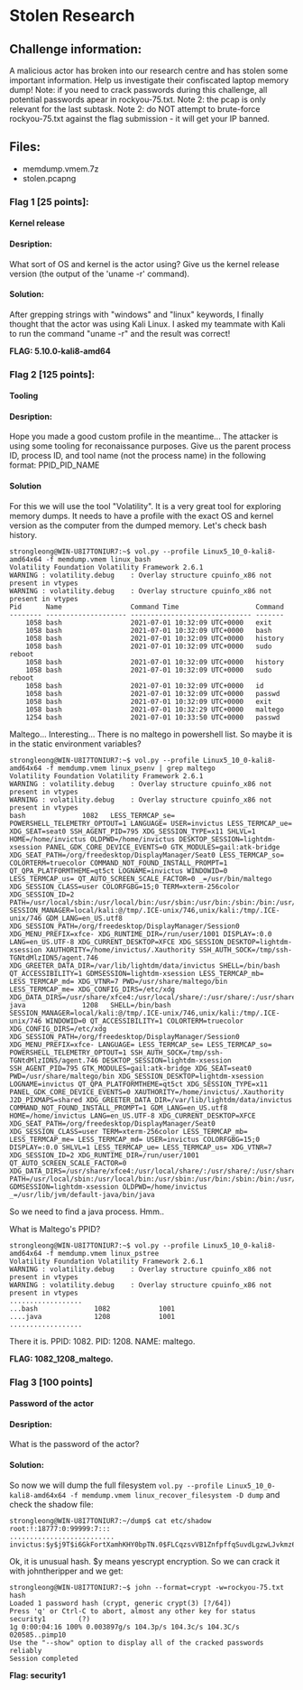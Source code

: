 # Stolen Research

## Challenge information:
  A malicious actor has broken into our research centre and has stolen some important information. 
  Help us investigate their confiscated laptop memory dump! 
  Note: if you need to crack passwords during this challenge, all potential passwords apear in rockyou-75.txt. 
  Note 2: the pcap is only relevant for the last subtask. 
  Note 2: do NOT attempt to brute-force rockyou-75.txt against the flag submission - it will get your IP banned.

## Files:    
  - memdump.vmem.7z
  - stolen.pcapng 

### Flag 1 [25 points]:
####   Kernel release

####   Desription:
  What sort of OS and kernel is the actor using? Give us the kernel release version (the output of the 'uname -r' command).

####   Solution:
  After grepping strings with "windows" and "linux" keywords, I finally thought that the actor was using Kali Linux. I asked my teammate with Kali to run the command "uname -r" and the result was correct!
  
  **FLAG: 5.10.0-kali8-amd64**

### Flag 2 [125 points]:
####   Tooling

####   Desription:
  Hope you made a good custom profile in the meantime... 
  The attacker is using some tooling for reconaissance purposes. 
  Give us the parent process ID, process ID, and tool name (not the process name) in the following format: PPID_PID_NAME

#### Solution

  For this we will use the tool "Volatility". It is a very great tool for exploring memory dumps. It needs to have a profile with the exact OS and kernel version as the computer from the dumped memory.
  Let's check bash history.

```        
strongleong@WIN-U8I7TONIUR7:~$ vol.py --profile Linux5_10_0-kali8-amd64x64 -f memdump.vmem linux_bash
Volatility Foundation Volatility Framework 2.6.1
WARNING : volatility.debug    : Overlay structure cpuinfo_x86 not present in vtypes
WARNING : volatility.debug    : Overlay structure cpuinfo_x86 not present in vtypes
Pid      Name                 Command Time                   Command
-------- -------------------- ------------------------------ -------
    1058 bash                 2021-07-01 10:32:09 UTC+0000   exit
    1058 bash                 2021-07-01 10:32:09 UTC+0000   bash
    1058 bash                 2021-07-01 10:32:09 UTC+0000   history
    1058 bash                 2021-07-01 10:32:09 UTC+0000   sudo reboot
    1058 bash                 2021-07-01 10:32:09 UTC+0000   history
    1058 bash                 2021-07-01 10:32:09 UTC+0000   sudo reboot
    1058 bash                 2021-07-01 10:32:09 UTC+0000   id
    1058 bash                 2021-07-01 10:32:09 UTC+0000   passwd
    1058 bash                 2021-07-01 10:32:09 UTC+0000   exit
    1058 bash                 2021-07-01 10:32:29 UTC+0000   maltego
    1254 bash                 2021-07-01 10:33:50 UTC+0000   passwd
```        

  Maltego... Interesting...
  There is no maltego in powershell list. So maybe it is in the static environment variables?

```        
strongleong@WIN-U8I7TONIUR7:~$ vol.py --profile Linux5_10_0-kali8-amd64x64 -f memdump.vmem linux_psenv | grep maltego
Volatility Foundation Volatility Framework 2.6.1
WARNING : volatility.debug    : Overlay structure cpuinfo_x86 not present in vtypes
WARNING : volatility.debug    : Overlay structure cpuinfo_x86 not present in vtypes
bash              1082   LESS_TERMCAP_se= POWERSHELL_TELEMETRY_OPTOUT=1 LANGUAGE= USER=invictus LESS_TERMCAP_ue= XDG_SEAT=seat0 SSH_AGENT_PID=795 XDG_SESSION_TYPE=x11 SHLVL=1 HOME=/home/invictus OLDPWD=/home/invictus DESKTOP_SESSION=lightdm-xsession PANEL_GDK_CORE_DEVICE_EVENTS=0 GTK_MODULES=gail:atk-bridge XDG_SEAT_PATH=/org/freedesktop/DisplayManager/Seat0 LESS_TERMCAP_so= COLORTERM=truecolor COMMAND_NOT_FOUND_INSTALL_PROMPT=1 QT_QPA_PLATFORMTHEME=qt5ct LOGNAME=invictus WINDOWID=0 LESS_TERMCAP_us= QT_AUTO_SCREEN_SCALE_FACTOR=0 _=/usr/bin/maltego XDG_SESSION_CLASS=user COLORFGBG=15;0 TERM=xterm-256color XDG_SESSION_ID=2 PATH=/usr/local/sbin:/usr/local/bin:/usr/sbin:/usr/bin:/sbin:/bin:/usr/local/games:/usr/games SESSION_MANAGER=local/kali:@/tmp/.ICE-unix/746,unix/kali:/tmp/.ICE-unix/746 GDM_LANG=en_US.utf8 XDG_SESSION_PATH=/org/freedesktop/DisplayManager/Session0 XDG_MENU_PREFIX=xfce- XDG_RUNTIME_DIR=/run/user/1001 DISPLAY=:0.0 LANG=en_US.UTF-8 XDG_CURRENT_DESKTOP=XFCE XDG_SESSION_DESKTOP=lightdm-xsession XAUTHORITY=/home/invictus/.Xauthority SSH_AUTH_SOCK=/tmp/ssh-TGNtdMlzIDN5/agent.746 XDG_GREETER_DATA_DIR=/var/lib/lightdm/data/invictus SHELL=/bin/bash QT_ACCESSIBILITY=1 GDMSESSION=lightdm-xsession LESS_TERMCAP_mb= LESS_TERMCAP_md= XDG_VTNR=7 PWD=/usr/share/maltego/bin LESS_TERMCAP_me= XDG_CONFIG_DIRS=/etc/xdg XDG_DATA_DIRS=/usr/share/xfce4:/usr/local/share/:/usr/share/:/usr/share
java              1208   SHELL=/bin/bash SESSION_MANAGER=local/kali:@/tmp/.ICE-unix/746,unix/kali:/tmp/.ICE-unix/746 WINDOWID=0 QT_ACCESSIBILITY=1 COLORTERM=truecolor XDG_CONFIG_DIRS=/etc/xdg XDG_SESSION_PATH=/org/freedesktop/DisplayManager/Session0 XDG_MENU_PREFIX=xfce- LANGUAGE= LESS_TERMCAP_se= LESS_TERMCAP_so= POWERSHELL_TELEMETRY_OPTOUT=1 SSH_AUTH_SOCK=/tmp/ssh-TGNtdMlzIDN5/agent.746 DESKTOP_SESSION=lightdm-xsession SSH_AGENT_PID=795 GTK_MODULES=gail:atk-bridge XDG_SEAT=seat0 PWD=/usr/share/maltego/bin XDG_SESSION_DESKTOP=lightdm-xsession LOGNAME=invictus QT_QPA_PLATFORMTHEME=qt5ct XDG_SESSION_TYPE=x11 PANEL_GDK_CORE_DEVICE_EVENTS=0 XAUTHORITY=/home/invictus/.Xauthority J2D_PIXMAPS=shared XDG_GREETER_DATA_DIR=/var/lib/lightdm/data/invictus COMMAND_NOT_FOUND_INSTALL_PROMPT=1 GDM_LANG=en_US.utf8 HOME=/home/invictus LANG=en_US.UTF-8 XDG_CURRENT_DESKTOP=XFCE XDG_SEAT_PATH=/org/freedesktop/DisplayManager/Seat0 XDG_SESSION_CLASS=user TERM=xterm-256color LESS_TERMCAP_mb= LESS_TERMCAP_me= LESS_TERMCAP_md= USER=invictus COLORFGBG=15;0 DISPLAY=:0.0 SHLVL=1 LESS_TERMCAP_ue= LESS_TERMCAP_us= XDG_VTNR=7 XDG_SESSION_ID=2 XDG_RUNTIME_DIR=/run/user/1001 QT_AUTO_SCREEN_SCALE_FACTOR=0 XDG_DATA_DIRS=/usr/share/xfce4:/usr/local/share/:/usr/share/:/usr/share PATH=/usr/local/sbin:/usr/local/bin:/usr/sbin:/usr/bin:/sbin:/bin:/usr/local/games:/usr/games GDMSESSION=lightdm-xsession OLDPWD=/home/invictus _=/usr/lib/jvm/default-java/bin/java
```        
        

  So we need to find a java process. Hmm..
        
  What is Maltego's PPID?

```        
strongleong@WIN-U8I7TONIUR7:~$ vol.py --profile Linux5_10_0-kali8-amd64x64 -f memdump.vmem linux_pstree 
Volatility Foundation Volatility Framework 2.6.1
WARNING : volatility.debug    : Overlay structure cpuinfo_x86 not present in vtypes
WARNING : volatility.debug    : Overlay structure cpuinfo_x86 not present in vtypes
..................
...bash              1082            1001
....java             1208            1001
..................
```
        

  There it is. PPID: 1082. PID: 1208. NAME: maltego.

  **FLAG: 1082_1208_maltego.**

### Flag 3 [100 points]
####   Password of the actor

####   Desription:
  What is the password of the actor?

####   Solution:
  So now we will dump the full filesystem ```vol.py --profile Linux5_10_0-kali8-amd64x64 -f memdump.vmem linux_recover_filesystem -D dump``` and check the shadow file:
  
```
strongleong@WIN-U8I7TONIUR7:~/dump$ cat etc/shadow
root:!:18777:0:99999:7:::
..........................
invictus:$y$j9T$i6GkFortXamhKHY0bpTN.0$FLCqzsvVB1ZnfpffqSuvdLgzwLJvkmz6.aHfyoo11NB:18808:0:99999:7:::
```

Ok, it is unusual hash. $y means yescrypt encryption. So we can crack it with johntheripper and we get:
```
strongleong@WIN-U8I7TONIUR7:~$ john --format=crypt -w=rockyou-75.txt hash
Loaded 1 password hash (crypt, generic crypt(3) [?/64])
Press 'q' or Ctrl-C to abort, almost any other key for status
security1        (?)
1g 0:00:04:16 100% 0.003897g/s 104.3p/s 104.3c/s 104.3C/s 020585..pimp10
Use the "--show" option to display all of the cracked passwords reliably
Session completed
```

  **Flag: security1**
